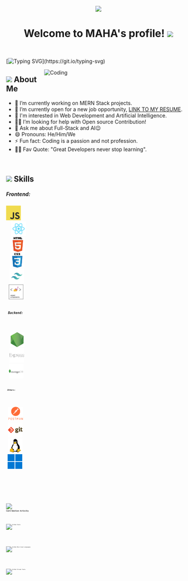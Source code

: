 <p align="center">
  <img style="width:8rem; height:auto" src="https://cdn.dribbble.com/users/1787323/screenshots/10091971/media/d43c019bfeff34be8816481e843ea8c1.png"/>
</p>

<h1 align="center">Welcome to MAHA's profile! <img src="https://media.giphy.com/media/hvRJCLFzcasrR4ia7z/giphy.gif" width="35"></h1>

<br>

[![Typing SVG](https://readme-typing-svg.herokuapp.com?font=Monaco&center&size=20&duration=4000&background=E4E4E400&lines=Hey+I'm+maharaja!;I'm+a+self+taught+Web+Developer;I+am+interested+in+Web+Devt+and+AI.;A+big+fan+of+Football...)](https://git.io/typing-svg)

<img align="right" alt="Coding" width="400" src="https://cdn.dribbble.com/users/1162077/screenshots/3848914/programmer.gif">

## <img src="https://c.tenor.com/NCRHhqkXrJYAAAAi/programmers-go-internet.gif" width="25">  <b>About Me</b>
- 🔭  I’m currently working on MERN Stack projects.
- 🤔 I’m currently open for a new job opportunity, <a href="https://drive.google.com/file/d/12DcuIBZ43mnDGvToUhvtb2CWeL_NSbEN/view">LINK TO MY RESUME</a>.</li>
- 👯  I'm interested in Web Development and Artificial Intelligence.
- 👨‍💻  I’m looking for help with Open source Contribution!
- 💬  Ask me about Full-Stack and AI😉
- 😄 Pronouns: He/Him/We
- ⚡ Fun fact:  Coding is a passion and not profession.
- 💪🏼 Fav Quote: "Great Developers never stop learning".
<br>

## <img src="https://media2.giphy.com/media/QssGEmpkyEOhBCb7e1/giphy.gif?cid=ecf05e47a0n3gi1bfqntqmob8g9aid1oyj2wr3ds3mg700bl&rid=giphy.gif" width ="25"><b> Skills</b>
<h5> Frontend: </h5>
<span> 
  <code><img height="40" width="40" src="https://raw.githubusercontent.com/github/explore/80688e429a7d4ef2fca1e82350fe8e3517d3494d/topics/javascript/javascript.png">
  <code><img height="40" width="40" src="https://raw.githubusercontent.com/github/explore/80688e429a7d4ef2fca1e82350fe8e3517d3494d/topics/react/react.png">
  <code><img height="40" width="40" src="https://raw.githubusercontent.com/github/explore/80688e429a7d4ef2fca1e82350fe8e3517d3494d/topics/html/html.png">
  <code><img height="40" width="40" src="https://raw.githubusercontent.com/github/explore/80688e429a7d4ef2fca1e82350fe8e3517d3494d/topics/css/css.png">
  <code><img height="40" width="40" src="https://raw.githubusercontent.com/github/explore/80688e429a7d4ef2fca1e82350fe8e3517d3494d/topics/tailwind/tailwind.png">
  <code><img height="40" width="40" src="https://raw.githubusercontent.com/github/explore/80688e429a7d4ef2fca1e82350fe8e3517d3494d/topics/styled-components/styled-components.png">
</span>
<h5> Backend: </h5>
<span> 
  <code><img height="40" width="40" src="https://raw.githubusercontent.com/github/explore/80688e429a7d4ef2fca1e82350fe8e3517d3494d/topics/nodejs/nodejs.png">
  <code><img height="40" width="40" src="https://raw.githubusercontent.com/github/explore/80688e429a7d4ef2fca1e82350fe8e3517d3494d/topics/express/express.png">
  <code><img height="40" width="40" src="https://raw.githubusercontent.com/github/explore/80688e429a7d4ef2fca1e82350fe8e3517d3494d/topics/mongodb/mongodb.png">
</span>
<h5> Others: </h5>
<span> 
  <code><img height="40" width="40" src="https://raw.githubusercontent.com/github/explore/80688e429a7d4ef2fca1e82350fe8e3517d3494d/topics/postman/postman.png">
  <code><img height="40" width="40" src="https://raw.githubusercontent.com/github/explore/80688e429a7d4ef2fca1e82350fe8e3517d3494d/topics/git/git.png">
  <code><img height="40" width="40" src="https://raw.githubusercontent.com/github/explore/80688e429a7d4ef2fca1e82350fe8e3517d3494d/topics/linux/linux.png">
  <code><img height="40" width="40" src="https://raw.githubusercontent.com/github/explore/80688e429a7d4ef2fca1e82350fe8e3517d3494d/topics/windows/windows.png">
</span>

<br>

## <img src="https://media.giphy.com/media/iY8CRBdQXODJSCERIr/giphy.gif" width="25">&nbsp;  <b>Contribution Activity</b>
<img src="https://github-readme-stats.vercel.app/api?username=maha17p&title_color=6FDA44&text_color=FFFFFF&show_icons=true&icon_color=6FDA44&include_all_commits=true&count_private=true&theme=dark" alt="GitHub Stats" height="200" />
        <br>
<img src="https://github-readme-stats.vercel.app/api/top-langs?username=maha17p&layout=compact&title_color=6FDA44&text_color=FFFFFF&theme=dark" alt="GitHub Most Used Languages" height="200" />
        <br>
<img src="https://github-readme-streak-stats.herokuapp.com/?user=maha17p&theme=dark&date_format=j%20M%5B%20Y%5D&currStreakLabel=6FDA44&fire=6FDA44&ring=6FDA44" alt="GitHub Streak Stats" height="200" />
        <br>
        <br>
    </div>
